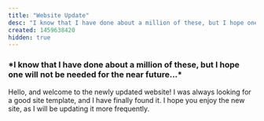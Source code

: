 ```yaml
---
title: "Website Update"
desc: "I know that I have done about a million of these, but I hope one will not be needed for the near future..."
created: 1459638420
hidden: true
---
```


### \*I know that I have done about a million of these, but I hope one will not be needed for the near future...\*

Hello, and welcome to the newly updated website! I was always looking for a good site template, and I have finally found it. I hope you enjoy the new site, as I will be updating it more frequently.
